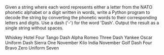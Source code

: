 

Given a string where each word represents either a letter from the NATO phonetic alphabet or a digit written in words, write a Python program to decode the string by converting the phonetic words to their corresponding letters and digits. Use a dash ('-') for the word 'Dash'. Output the result as a single string without spaces.

Whiskey Hotel Four Tango Dash Alpha Romeo Three Dash Yankee Oscar Uniform Dash Sierra One November Kilo India November Golf Dash Four Bravo Zero Uniform Seven